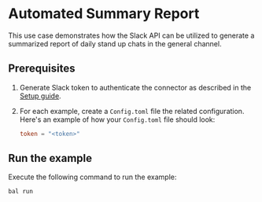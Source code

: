 # Automated Summary Report

This use case demonstrates how the Slack API can be utilized to generate a summarized report of daily stand up chats in the general channel.

## Prerequisites

1. Generate Slack token to authenticate the connector as described in the [Setup guide](https://central.ballerina.io/ballerinax/slack/latest#prerequisites).

2. For each example, create a `Config.toml` file the related configuration. Here's an example of how your `Config.toml` file should look:

   ```toml
   token = "<token>"
   ```

## Run the example

Execute the following command to run the example:

```ballerina
bal run
```